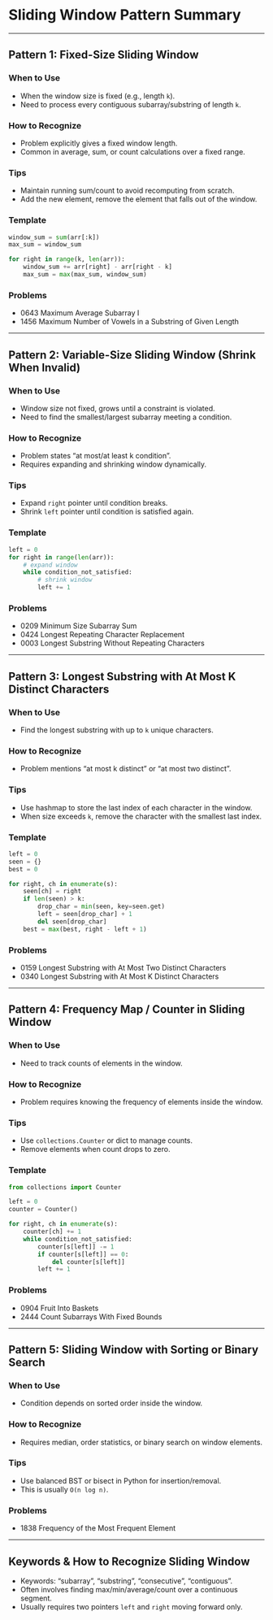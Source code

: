 # Sliding Window Pattern Summary

---

## Pattern 1: Fixed-Size Sliding Window

### When to Use
- When the window size is fixed (e.g., length `k`).
- Need to process every contiguous subarray/substring of length `k`.

### How to Recognize
- Problem explicitly gives a fixed window length.
- Common in average, sum, or count calculations over a fixed range.

### Tips
- Maintain running sum/count to avoid recomputing from scratch.
- Add the new element, remove the element that falls out of the window.

### Template
```python
window_sum = sum(arr[:k])
max_sum = window_sum

for right in range(k, len(arr)):
    window_sum += arr[right] - arr[right - k]
    max_sum = max(max_sum, window_sum)
```

### Problems
- 0643 Maximum Average Subarray I
- 1456 Maximum Number of Vowels in a Substring of Given Length

---

## Pattern 2: Variable-Size Sliding Window (Shrink When Invalid)

### When to Use
- Window size not fixed, grows until a constraint is violated.
- Need to find the smallest/largest subarray meeting a condition.

### How to Recognize
- Problem states “at most/at least k condition”.
- Requires expanding and shrinking window dynamically.

### Tips
- Expand `right` pointer until condition breaks.
- Shrink `left` pointer until condition is satisfied again.

### Template
```python
left = 0
for right in range(len(arr)):
    # expand window
    while condition_not_satisfied:
        # shrink window
        left += 1
```

### Problems
- 0209 Minimum Size Subarray Sum
- 0424 Longest Repeating Character Replacement
- 0003 Longest Substring Without Repeating Characters

---

## Pattern 3: Longest Substring with At Most K Distinct Characters

### When to Use
- Find the longest substring with up to `k` unique characters.

### How to Recognize
- Problem mentions “at most k distinct” or “at most two distinct”.

### Tips
- Use hashmap to store the last index of each character in the window.
- When size exceeds `k`, remove the character with the smallest last index.

### Template
```python
left = 0
seen = {}
best = 0

for right, ch in enumerate(s):
    seen[ch] = right
    if len(seen) > k:
        drop_char = min(seen, key=seen.get)
        left = seen[drop_char] + 1
        del seen[drop_char]
    best = max(best, right - left + 1)
```

### Problems
- 0159 Longest Substring with At Most Two Distinct Characters
- 0340 Longest Substring with At Most K Distinct Characters

---

## Pattern 4: Frequency Map / Counter in Sliding Window

### When to Use
- Need to track counts of elements in the window.

### How to Recognize
- Problem requires knowing the frequency of elements inside the window.

### Tips
- Use `collections.Counter` or dict to manage counts.
- Remove elements when count drops to zero.

### Template
```python
from collections import Counter

left = 0
counter = Counter()

for right, ch in enumerate(s):
    counter[ch] += 1
    while condition_not_satisfied:
        counter[s[left]] -= 1
        if counter[s[left]] == 0:
            del counter[s[left]]
        left += 1
```

### Problems
- 0904 Fruit Into Baskets
- 2444 Count Subarrays With Fixed Bounds

---

## Pattern 5: Sliding Window with Sorting or Binary Search

### When to Use
- Condition depends on sorted order inside the window.

### How to Recognize
- Requires median, order statistics, or binary search on window elements.

### Tips
- Use balanced BST or bisect in Python for insertion/removal.
- This is usually `O(n log n)`.

### Problems
- 1838 Frequency of the Most Frequent Element

---

## Keywords & How to Recognize Sliding Window
- Keywords: “subarray”, “substring”, “consecutive”, “contiguous”.
- Often involves finding max/min/average/count over a continuous segment.
- Usually requires two pointers `left` and `right` moving forward only.
